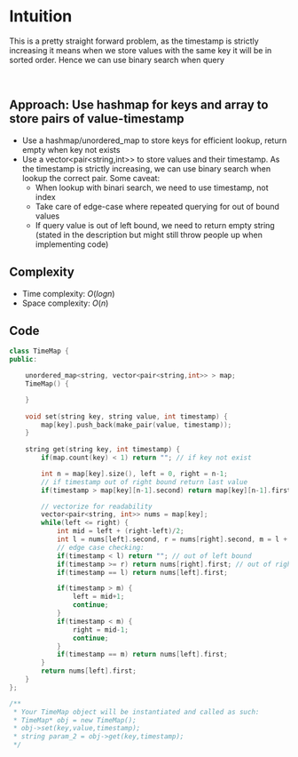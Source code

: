 # Intuition

This is a pretty straight forward problem, as the timestamp is strictly increasing it means when we store values with the same key it will be in sorted order. Hence we can use binary search when query

&nbsp;

## Approach: Use hashmap for keys and array to store pairs of value-timestamp

- Use a hashmap/unordered_map to store keys for efficient lookup, return empty when key not exists
- Use a vector<pair<string,int>> to store values and their timestamp. As the timestamp is strictly increasing, we can use binary search when lookup the correct pair. Some caveat:
  - When lookup with binari search, we need to use timestamp, not index
  - Take care of edge-case where repeated querying for out of bound values
  - If query value is out of left bound, we need to return empty string (stated in the description but might still throw people up when implementing code)

## Complexity
- Time complexity: $O(log{n})$
- Space complexity: $O(n)$

## Code
```cpp []
class TimeMap {
public:

    unordered_map<string, vector<pair<string,int>> > map;
    TimeMap() {

    }
    
    void set(string key, string value, int timestamp) {
        map[key].push_back(make_pair(value, timestamp));
    }
    
    string get(string key, int timestamp) {
        if(map.count(key) < 1) return ""; // if key not exist

        int n = map[key].size(), left = 0, right = n-1;
        // if timestamp out of right bound return last value
        if(timestamp > map[key][n-1].second) return map[key][n-1].first; 

        // vectorize for readability
        vector<pair<string, int>> nums = map[key];
        while(left <= right) {
            int mid = left + (right-left)/2;
            int l = nums[left].second, r = nums[right].second, m = l + (r-l)/2;
            // edge case checking:
            if(timestamp < l) return ""; // out of left bound
            if(timestamp >= r) return nums[right].first; // out of right bound
            if(timestamp == l) return nums[left].first;

            if(timestamp > m) {
                left = mid+1;
                continue;
            }
            if(timestamp < m) {
                right = mid-1;
                continue;
            }
            if(timestamp == m) return nums[left].first;
        }
        return nums[left].first;
    }
};

/**
 * Your TimeMap object will be instantiated and called as such:
 * TimeMap* obj = new TimeMap();
 * obj->set(key,value,timestamp);
 * string param_2 = obj->get(key,timestamp);
 */
```
